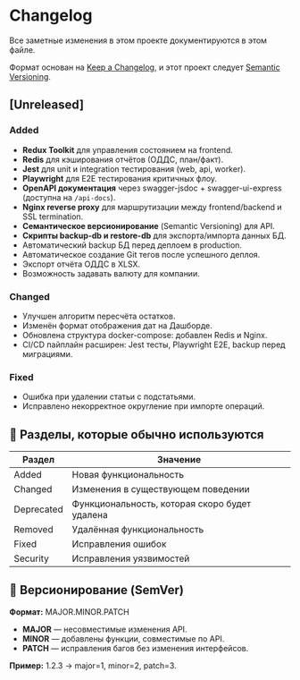# Changelog

Все заметные изменения в этом проекте документируются в этом файле.

Формат основан на [Keep a Changelog](https://keepachangelog.com/en/1.1.0/),
и этот проект следует [Semantic Versioning](https://semver.org/).

## [Unreleased]

### Added

- **Redux Toolkit** для управления состоянием на frontend.
- **Redis** для кэширования отчётов (ОДДС, план/факт).
- **Jest** для unit и integration тестирования (web, api, worker).
- **Playwright** для E2E тестирования критичных флоу.
- **OpenAPI документация** через swagger-jsdoc + swagger-ui-express (доступна на `/api-docs`).
- **Nginx reverse proxy** для маршрутизации между frontend/backend и SSL termination.
- **Семантическое версионирование** (Semantic Versioning) для API.
- **Скрипты backup-db и restore-db** для экспорта/импорта данных БД.
- Автоматический backup БД перед деплоем в production.
- Автоматическое создание Git тегов после успешного деплоя.
- Экспорт отчёта ОДДС в XLSX.
- Возможность задавать валюту для компании.

### Changed

- Улучшен алгоритм пересчёта остатков.
- Изменён формат отображения дат на Дашборде.
- Обновлена структура docker-compose: добавлен Redis и Nginx.
- CI/CD пайплайн расширен: Jest тесты, Playwright E2E, backup перед миграциями.

### Fixed

- Ошибка при удалении статьи с подстатьями.
- Исправлено некорректное округление при импорте операций.

## 📂 Разделы, которые обычно используются

| Раздел     | Значение                                      |
| ---------- | --------------------------------------------- |
| Added      | Новая функциональность                        |
| Changed    | Изменения в существующем поведении            |
| Deprecated | Функциональность, которая скоро будет удалена |
| Removed    | Удалённая функциональность                    |
| Fixed      | Исправления ошибок                            |
| Security   | Исправления уязвимостей                       |

## 🧭 Версионирование (SemVer)

**Формат:** MAJOR.MINOR.PATCH

- **MAJOR** — несовместимые изменения API.
- **MINOR** — добавлены функции, совместимые по API.
- **PATCH** — исправления багов без изменения интерфейсов.

**Пример:** 1.2.3 → major=1, minor=2, patch=3.
